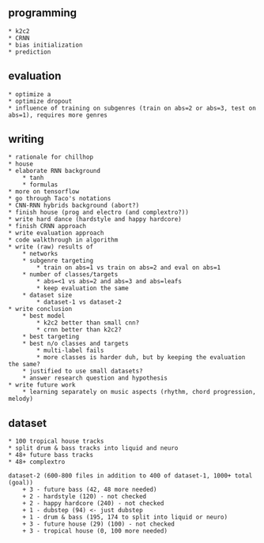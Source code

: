 ## programming
	* k2c2
	* CRNN
	* bias initialization
	* prediction

## evaluation
	* optimize a
	* optimize dropout
	* influence of training on subgenres (train on abs=2 or abs=3, test on abs=1), requires more genres

## writing
	* rationale for chillhop
	* house
	* elaborate RNN background
		* tanh
		* formulas
	* more on tensorflow
	* go through Taco's notations
	* CNN-RNN hybrids background (abort?)
	* finish house (prog and electro (and complextro?))
	* write hard dance (hardstyle and happy hardcore)
	* finish CRNN approach
	* write evaluation approach
	* code walkthrough in algorithm
	* write (raw) results of
		* networks
		* subgenre targeting
			* train on abs=1 vs train on abs=2 and eval on abs=1
		* number of classes/targets
			* abs=<1 vs abs=2 and abs=3 and abs=leafs
			* keep evaluation the same
		* dataset size
			* dataset-1 vs dataset-2
	* write conclusion
		* best model
			* k2c2 better than small cnn?
			* crnn better than k2c2?
		* best targeting
		* best n/o classes and targets
			* multi-label fails
			* more classes is harder duh, but by keeping the evaluation the same?
		* justified to use small datasets?
		* answer research question and hypothesis
	* write future work
		* learning separately on music aspects (rhythm, chord progression, melody)

## dataset
	* 100 tropical house tracks
	* split drum & bass tracks into liquid and neuro
	* 48+ future bass tracks
	* 48+ complextro
	
	dataset-2 (600-800 files in addition to 400 of dataset-1, 1000+ total (goal))  
		+ 3 - future bass (42, 48 more needed)  
		+ 2 - hardstyle (120) - not checked  
		+ 2 - happy hardcore (240) - not checked  
		+ 1 - dubstep (94) <- just dubstep  
		+ 1 - drum & bass (195, 174 to split into liquid or neuro)  
		+ 3 - future house (29) (100) - not checked  
		+ 3 - tropical house (0, 100 more needed)  
